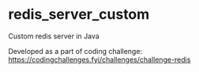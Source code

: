 # redis_server_custom
Custom redis server in Java

Developed as a part of coding challenge: https://codingchallenges.fyi/challenges/challenge-redis
